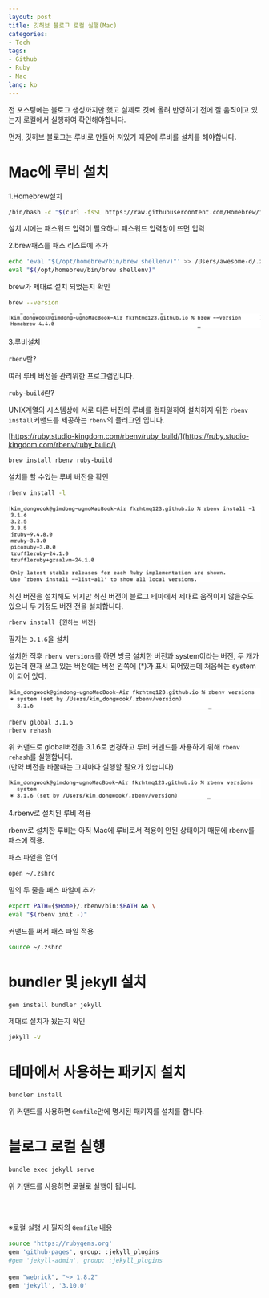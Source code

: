 ```yaml
---
layout: post
title: 깃허브 블로그 로컬 실행(Mac)
categories: 
- Tech
tags:
- Github
- Ruby
- Mac
lang: ko
---
```


전 포스팅에는 블로그 생성까지만 했고 실제로 깃에 올려 반영하기 전에 잘 움직이고 있는지 로컬에서 실행하여 확인해야합니다.

먼저, 깃허브 블로그는 루비로 만들어 져있기 때문에 루비를 설치를 해야합니다.

# Mac에 루비 설치
1.Homebrew설치
```sh
/bin/bash -c "$(curl -fsSL https://raw.githubusercontent.com/Homebrew/install/HEAD/install.sh)"
```
설치 시에는 패스워드 입력이 필요하니 패스워드 입력창이 뜨면 입력

2.brew패스를 패스 리스트에 추가
```sh
echo 'eval "$(/opt/homebrew/bin/brew shellenv)"' >> /Users/awesome-d/.zprofile
eval "$(/opt/homebrew/bin/brew shellenv)"  
```

brew가 제대로 설치 되었는지 확인
```sh
brew --version
```

<img src="/assets/img/brew1.png">

3.루비설치

```rbenv```란?

여러 루비 버전을 관리위한 프로그램입니다.<br />

```ruby-build```란?

UNIX계열의 시스템상에 서로 다른 버전의 루비를 컴파일하여 설치하지 위한 ```rbenv install```커맨드를 제공하는  ```rbenv```의 플러그인 입니다.

[https://ruby.studio-kingdom.com/rbenv/ruby_build/](https://ruby.studio-kingdom.com/rbenv/ruby_build/)

```sh
brew install rbenv ruby-build
```

설치를 할 수있는 루버 버전을 확인 
```sh
rbenv install -l
```

<img src="/assets/img/brew2.png">

최신 버전을 설치해도 되지만 최신 버전이 블로그 테마에서 제대로 움직이지 않을수도 있으니 두 개정도 버전 전을 설치합니다.

```sh
rbenv install {원하는 버전}
```

필자는 ```3.1.6```을 설치

설치한 직후 ```rbenv versions```를 하면 방금 설치한 버전과 system이라는 버전, 두 개가 있는데 현재 쓰고 있는 버전에는 버전 왼쪽에 (*)가 표시 되어있는데 처음에는 system이 되어 있다.

<img src="/assets/img/brew3.png">

```sh
rbenv global 3.1.6
rbenv rehash
```

위 커맨드로 global버전을 3.1.6로 변경하고 루비 커맨드를 사용하기 위해 ```rbenv rehash```를 실행합니다.<br />
(만약 버전을 바꿀때는 그때마다 실행할 필요가 있습니다)

<img src="/assets/img/brew4.png">

4.rbenv로 설치된 루비 적용

rbenv로 설치한 루비는 아직 Mac에 루비로서 적용이 안된 상태이기 때문에 rbenv를 패스에 적용.

패스 파일을 열어
```sh
open ~/.zshrc
```

밑의 두 줄을 패스 파일에 추가
```sh
export PATH={$Home}/.rbenv/bin:$PATH && \
eval "$(rbenv init -)"
```

커맨드를 써서 패스 파일 적용
```sh
source ~/.zshrc
```

# bundler 및 jekyll 설치
```sh
gem install bundler jekyll
```

제대로 설치가 됬는지 확인
```sh
jekyll -v
```

# 테마에서 사용하는 패키지 설치
```sh
bundler install
```
위 커맨드를 사용하면 ```Gemfile```안에 명시된 패키지를 설치를 합니다.

# 블로그 로컬 실행
```sh
bundle exec jekyll serve
```
위 커맨드를 사용하면 로컬로 실행이 됩니다.

<br /><br />

※로컬 실행 시 필자의 ```Gemfile``` 내용

```sh
source 'https://rubygems.org'
gem 'github-pages', group: :jekyll_plugins
#gem 'jekyll-admin', group: :jekyll_plugins

gem "webrick", "~> 1.8.2"
gem 'jekyll', '3.10.0'
```